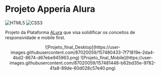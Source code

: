 # Projeto Apperia Alura

![HTML5](https://img.shields.io/badge/html5-%23E34F26.svg?style=for-the-badge&logo=html5&logoColor=white)
![CSS3](https://img.shields.io/badge/css3-%231572B6.svg?style=for-the-badge&logo=css3&logoColor=white)

Projeto da Plataforma [ALura](https://www.alura.com.br/) que visa solidificar os conceitos de responsividade e mobile first. 
<div align="center">
![Projeto_final_Desktop](https://user-images.githubusercontent.com/87020059/157480433-7f71819e-2da4-4bd2-8674-d67ebe945963.png)
 ![Projeto_final_Mobile](https://user-images.githubusercontent.com/87020059/157481448-b62bd35e-9782-41a8-89de-60d028c57e40.png)

 </div>
